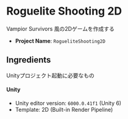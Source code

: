 # Roguelite Shooting 2D

Vampior Survivors 風の2Dゲームを作成する

- **Project Name**: `RogueliteShooting2D`


## Ingredients

Unityプロジェクト起動に必要なもの


#### Unity

- Unity editor version: `6000.0.41f1` (Unity 6)
- Template: 2D (Built-in Render Pipeline)

